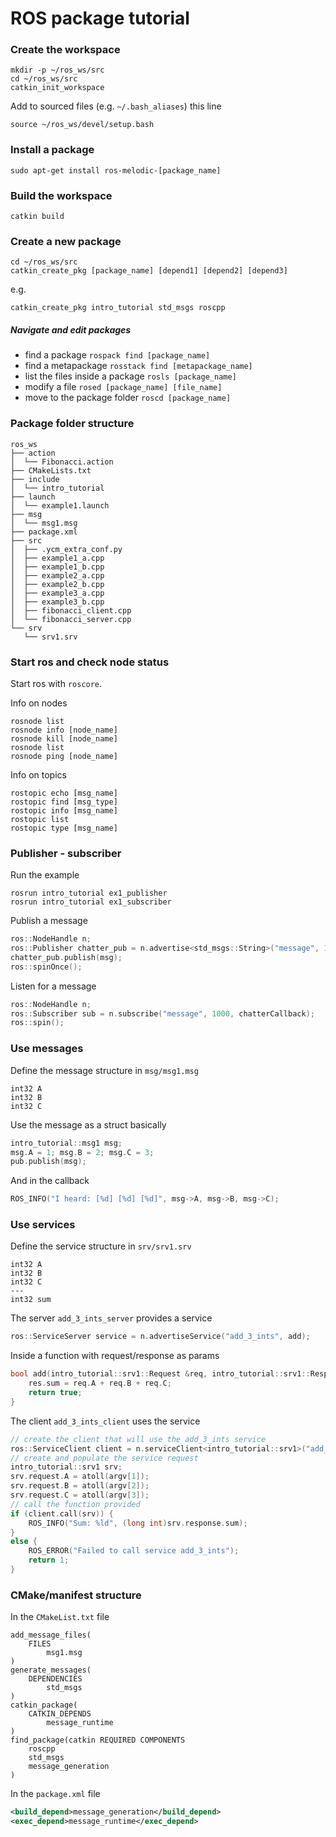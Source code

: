 # ROS package tutorial

### Create the workspace
```
mkdir -p ~/ros_ws/src
cd ~/ros_ws/src
catkin_init_workspace
```
Add to sourced files (e.g. `~/.bash_aliases`) this line
```
source ~/ros_ws/devel/setup.bash
```

### Install a package
```
sudo apt-get install ros-melodic-[package_name]
```

### Build the workspace
```
catkin build
```

### Create a new package
```
cd ~/ros_ws/src
catkin_create_pkg [package_name] [depend1] [depend2] [depend3]
```
e.g.
```
catkin_create_pkg intro_tutorial std_msgs roscpp
```

##### Navigate and edit packages
* find a package `rospack find [package_name]`
* find a metapackage `rosstack find [metapackage_name]`
* list the files inside a package `rosls [package_name]`
* modify a file `rosed [package_name] [file_name]`
* move to the package folder `roscd [package_name]`

### Package folder structure
```
ros_ws
├── action
│  └── Fibonacci.action
├── CMakeLists.txt
├── include
│  └── intro_tutorial
├── launch
│  └── example1.launch
├── msg
│  └── msg1.msg
├── package.xml
├── src
│  ├── .ycm_extra_conf.py
│  ├── example1_a.cpp
│  ├── example1_b.cpp
│  ├── example2_a.cpp
│  ├── example2_b.cpp
│  ├── example3_a.cpp
│  ├── example3_b.cpp
│  ├── fibonacci_client.cpp
│  └── fibonacci_server.cpp
└── srv
   └── srv1.srv
```

### Start ros and check node status
Start ros with `roscore`.

Info on nodes
```
rosnode list
rosnode info [node_name]
rosnode kill [node_name]
rosnode list
rosnode ping [node_name]
```

Info on topics
```
rostopic echo [msg_name]
rostopic find [msg_type]
rostopic info [msg_name]
rostopic list
rostopic type [msg_name]
```

### Publisher - subscriber
Run the example
```
rosrun intro_tutorial ex1_publisher
rosrun intro_tutorial ex1_subscriber
```

Publish a message
```cpp
ros::NodeHandle n;
ros::Publisher chatter_pub = n.advertise<std_msgs::String>("message", 1000);
chatter_pub.publish(msg);
ros::spinOnce();
```

Listen for a message
```cpp
ros::NodeHandle n;
ros::Subscriber sub = n.subscribe("message", 1000, chatterCallback);
ros::spin();
```

### Use messages
Define the message structure in `msg/msg1.msg`
```
int32 A
int32 B
int32 C
```

Use the message as a struct basically
```cpp
intro_tutorial::msg1 msg;
msg.A = 1; msg.B = 2; msg.C = 3;
pub.publish(msg);
```

And in the callback
```cpp
ROS_INFO("I heard: [%d] [%d] [%d]", msg->A, msg->B, msg->C);
```
<!-- TODO: commands to list msgs -->

### Use services
Define the service structure in `srv/srv1.srv`
```
int32 A
int32 B
int32 C
---
int32 sum
```
<!-- TODO: commands to list srvs -->

The server `add_3_ints_server` provides a service
```cpp
ros::ServiceServer service = n.advertiseService("add_3_ints", add);
```
Inside a function with request/response as params
```cpp
bool add(intro_tutorial::srv1::Request &req, intro_tutorial::srv1::Response &res) {
    res.sum = req.A + req.B + req.C;
    return true;
}
```

The client `add_3_ints_client` uses the service
```cpp
// create the client that will use the add_3_ints service
ros::ServiceClient client = n.serviceClient<intro_tutorial::srv1>("add_3_ints");
// create and populate the service request
intro_tutorial::srv1 srv;
srv.request.A = atoll(argv[1]);
srv.request.B = atoll(argv[2]);
srv.request.C = atoll(argv[3]);
// call the function provided
if (client.call(srv)) {
    ROS_INFO("Sum: %ld", (long int)srv.response.sum);
}
else {
    ROS_ERROR("Failed to call service add_3_ints");
    return 1;
}
```

### CMake/manifest structure

In the `CMakeList.txt` file
```
add_message_files(
    FILES
        msg1.msg
)
generate_messages(
    DEPENDENCIES
        std_msgs
)
catkin_package(
    CATKIN_DEPENDS
        message_runtime
)
find_package(catkin REQUIRED COMPONENTS
    roscpp
    std_msgs
    message_generation
)
```

In the `package.xml` file
```xml
<build_depend>message_generation</build_depend>
<exec_depend>message_runtime</exec_depend>
```
